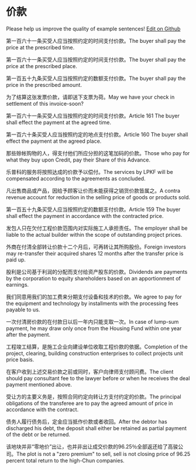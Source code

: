 # 价款

Please help us improve the quality of example sentences! [Edit on Github](https://github.com/jiyushe/jiyu-example-sentence-source/blob/main/chinese/jiakuan.md)

<p><span class="chinese">第一百六十一条买受人应当按照约定的时间支付价款。</span><span class="english">The buyer shall pay the price at the prescribed time.</span></p>

<p><span class="chinese">第一百六十一条买受人应当按照约定的时间支付价款。</span><span class="english">The buyer shall pay the price at the prescribed place.</span></p>

<p><span class="chinese">第一百五十九条买受人应当按照约定的数额支付价款。</span><span class="english">The buyer shall pay the price in the prescribed amount.</span></p>

<p><span class="chinese">为了结算这张发票价款，请即送下支票为荷。</span><span class="english">May we have your check in settlement of this invoice-soon?</span></p>

<p><span class="chinese">第一百六十一条买受人应当按照约定的时间支付价款。</span><span class="english">Article 161 The buyer shall effect the payment at the agreed time.</span></p>

<p><span class="chinese">第一百六十条买受人应当按照约定的地点支付价款。</span><span class="english">Article 160 The buyer shall effect the payment at the agreed place.</span></p>

<p><span class="chinese">那些赊帐购物的人，得支付他们所应分担的这笔加码的价款。</span><span class="english">Those who pay for what they buy upon Credit, pay their Share of this Advance.</span></p>

<p><span class="chinese">乐普科的服务将按照达成的价款予以偿付。</span><span class="english">The services by LPKF will be compensated according to the agreements as concluded.</span></p>

<p><span class="chinese">凡出售商品或产品，因给予顾客让价而未能获得之销货价款皆属之。</span><span class="english">A contra revenue account for reduction in the selling price of goods or products sold.</span></p>

<p><span class="chinese">第一百五十九条买受人应当按照约定的数额支付价款。</span><span class="english">Article 159 The buyer shall effect the payment in accordance with the contracted price.</span></p>

<p><span class="chinese">发包人只在欠付工程价款范围内对实际施工人承担责任。</span><span class="english">The employer shall be liable to the actual builder within the scope of outstanding project prices.</span></p>

<p><span class="chinese">外商在付清全部转让价款十二个月后，可再转让其所购股份。</span><span class="english">Foreign investors may re-transfer their acquired shares 12 months after the transfer price is paid up.</span></p>

<p><span class="chinese">股利是公司基于利润的分配而支付给资产股东的价款。</span><span class="english">Dividends are payments by the corporation to equity shareholders based on an apportionment of earnings.</span></p>

<p><span class="chinese">我们同意用我们的加工费来分期支付设备和技术的价款。</span><span class="english">We agree to pay for the equipment and technology by installments with the processing fees payable to us.</span></p>

<p><span class="chinese">一次付清房价款的在付款日以后一年内只能支取一次。</span><span class="english">In case of lump-sum payment, he may draw only once from the Housing Fund within one year after the payment.</span></p>

<p><span class="chinese">工程竣工结算，是施工企业向建设单位收取工程价款的依据。</span><span class="english">Completion of the project, clearing, building construction enterprises to collect projects unit price basis.</span></p>

<p><span class="chinese">在客户收到上述交易价款之前或同时，客户向律师支付顾问费。</span><span class="english">The client should pay consultant fee to the lawyer before or when he receives the deal payment mentioned above.</span></p>

<p><span class="chinese">受让方的主要义务是，按照合同约定向转让方支付约定的价款。</span><span class="english">The principal obligations of the transferee are to pay the agreed amount of price in accordance with the contract.</span></p>

<p><span class="chinese">债务人履行债务后，定金应当抵作价款或者收回。</span><span class="english">After the debtor has discharged his debt, the deposit shall either be retained as partial payment of the debt or be returned.</span></p>

<p><span class="chinese">该地块并非“零地价”出让，也并非出让成交价款的96.25％全部返还给了高骏公司。</span><span class="english">The plot is not a "zero premium" to sell, sell is not closing price of 96.25 percent total return to the high-Chun companies.</span></p>

